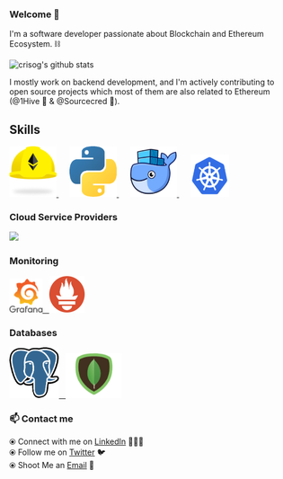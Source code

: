 ### Welcome 👋

<!--
**crisog/crisog** is a ✨ _special_ ✨ repository because its `README.md` (this file) appears on your GitHub profile.
-->

I'm a software developer passionate about Blockchain and Ethereum Ecosystem. ⛓️

![crisog's github stats](https://github-readme-stats.vercel.app/api?username=crisog&hide=issues&show_icons=true&theme=onedark)

I mostly work on backend development, and I'm actively contributing to open source projects which most of them are also related to Ethereum (@1Hive 🐝 & @Sourcecred 🌾).

## Skills

<p float="left">
  <a href="http://hardhat.org/" target="_blank" >
    <img src="https://raw.githubusercontent.com/crisog/crisog/master/assets/hardhat.png"  height="90" />
  </a>&nbsp;&nbsp;&nbsp;&nbsp;
  <a href="http://python.org/" target="_blank" >
    <img src="https://raw.githubusercontent.com/crisog/crisog/master/assets/python.png"  height="90" />
  </a>&nbsp;&nbsp;&nbsp;&nbsp;
  <a href="https://www.docker.com/" target="_blank" >
    <img src="https://raw.githubusercontent.com/crisog/crisog/master/assets/docker.png"  height="90" /> 
  </a>&nbsp;&nbsp;&nbsp;&nbsp;
  <a href="https://kubernetes.io/" target="_blank" >
    <img src="https://raw.githubusercontent.com/crisog/crisog/master/assets/k8s.png"  height="75" />
  </a>
 </p>
  
### Cloud Service Providers
  
 <p float="left">
  <a href="https://aws.amazon.com/" target="_blank" >
    <img src="https://raw.githubusercontent.com/crisog/crisog/master/assets/aws.png"  height="75" />
  </a>
 </p>
  
### Monitoring
  
 <p float="left">
  <a href="https://grafana.com/" target="_blank" >
    <img src="https://raw.githubusercontent.com/crisog/crisog/master/assets/grafana.png" height="60" />&nbsp;&nbsp;
  </a>
  <a href="https://prometheus.io/" target="_blank" >
    <img src="https://raw.githubusercontent.com/crisog/crisog/master/assets/prometheus.png" height="65" />
  </a>
</p>

### Databases
  
 <p float="left">
  <a href="https://www.postgresql.org/" target="_blank" >
    <img src="https://raw.githubusercontent.com/crisog/crisog/master/assets/postgresql.png" height="90" />&nbsp;&nbsp;
  </a>
  <a href="https://www.mongodb.com/" target="_blank" >
    <img src="https://raw.githubusercontent.com/crisog/crisog/master/assets/mongo.png" height="80" />
  </a>
</p>

### 📫 Contact me

  ⦿ Connect with me on [LinkedIn](https://www.linkedin.com/in/crisog/) 👨🏻‍💻 <br>
  ⦿ Follow me on [Twitter](https://twitter.com/0xOrtega) 🐦 <br>
  ⦿ Shoot Me an [Email](mailto:ortega.cpp@gmail.com) 💌 <br>


